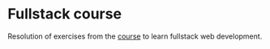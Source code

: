 # Fullstack course

Resolution of exercises from the [course](https://fullstackopen.com/es/) to learn fullstack web development.
